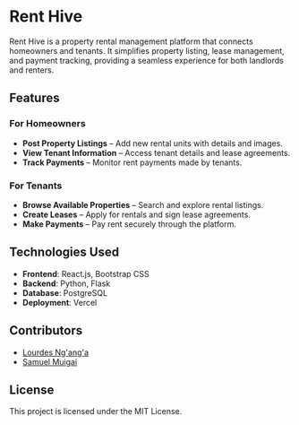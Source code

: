 # Rent Hive  

Rent Hive is a property rental management platform that connects homeowners and tenants. It simplifies property listing, lease management, and payment tracking, providing a seamless experience for both landlords and renters.  

## Features  

### For Homeowners  
- **Post Property Listings** – Add new rental units with details and images.  
- **View Tenant Information** – Access tenant details and lease agreements.  
- **Track Payments** – Monitor rent payments made by tenants.  

### For Tenants  
- **Browse Available Properties** – Search and explore rental listings.  
- **Create Leases** – Apply for rentals and sign lease agreements.  
- **Make Payments** – Pay rent securely through the platform.  

## Technologies Used  

- **Frontend**: React.js, Bootstrap CSS  
- **Backend**: Python, Flask  
- **Database**: PostgreSQL  
- **Deployment**: Vercel  

## Contributors  

- [Lourdes Ng'ang'a](https://github.com/LourdesN)  
- [Samuel Muigai](https://github.com/Ndungu-Muigai)  

## License  

This project is licensed under the MIT License.  
